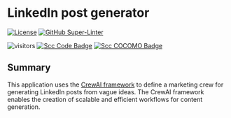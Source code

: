 # LinkedIn post generator

<!-- markdown-link-check-disable-next-line -->

[![License](https://img.shields.io/badge/License-Apache%202.0-blue.svg)](https://opensource.org/licenses/Apache-2.0)
[![GitHub Super-Linter](https://github.com/electrocucaracha/crewai-marketing/workflows/Lint%20Code%20Base/badge.svg)](https://github.com/marketplace/actions/super-linter)

<!-- markdown-link-check-disable-next-line -->

![visitors](https://visitor-badge.laobi.icu/badge?page_id=electrocucaracha.crewai-marketing)
[![Scc Code Badge](https://sloc.xyz/github/electrocucaracha/crewai-marketing?category=code)](https://github.com/boyter/scc/)
[![Scc COCOMO Badge](https://sloc.xyz/github/electrocucaracha/crewai-marketing?category=cocomo)](https://github.com/boyter/scc/)

## Summary

This application uses the [CrewAI framework](https://www.crewai.com/) to define
a marketing crew for generating LinkedIn posts from vague ideas. The CrewAI
framework enables the creation of scalable and efficient workflows for content generation.
